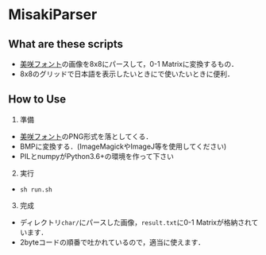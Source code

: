 # MisakiParser
## What are these scripts
- [美咲フォント](http://littlelimit.net/misaki.htm)の画像を8x8にパースして，0-1 Matrixに変換するもの．
- 8x8のグリッドで日本語を表示したいときにで使いたいときに便利．

## How to Use
1. 準備
- [美咲フォント](http://littlelimit.net/misaki.htm)のPNG形式を落としてくる．
- BMPに変換する．(ImageMagickやImageJ等を使用してください)
- PILとnumpyがPython3.6+の環境を作って下さい

2. 実行
- `sh run.sh`

3. 完成
- ディレクトリ`char/`にパースした画像，`result.txt`に0-1 Matrixが格納されています．
- 2byteコードの順番で吐かれているので，適当に使えます．
